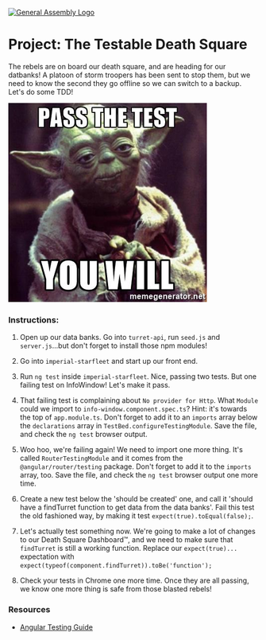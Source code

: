 [![General Assembly Logo](https://camo.githubusercontent.com/1a91b05b8f4d44b5bbfb83abac2b0996d8e26c92/687474703a2f2f692e696d6775722e636f6d2f6b6538555354712e706e67)](https://generalassemb.ly/education/web-development-immersive)

# Project: The **Testable** Death Square

The rebels are on board our death square, and are heading for our datbanks!  A platoon of storm troopers has been sent to stop them, but we need to know the second they go offline so we can switch to a backup.  Let's do some TDD!

![](resources/passTest.jpg)

### Instructions:

1. Open up our data banks.  Go into `turret-api`, run `seed.js` and `server.js`...but don't forget to install those npm modules!

2. Go into `imperial-starfleet` and start up our front end.

3. Run `ng test` inside `imperial-starfleet`.  Nice, passing two tests.  But one failing test on InfoWindow!  Let's make it pass.

4. That failing test is complaining about `No provider for Http`.  What `Module` could we import to `info-window.component.spec.ts`?  Hint: it's towards the top of `app.module.ts`.  Don't forget to add it to an `imports` array below the `declarations` array in `TestBed.configureTestingModule`.  Save the file, and check the `ng test` browser output.

5. Woo hoo, we're failing again!  We need to import one more thing.  It's called `RouterTestingModule` and it comes from the `@angular/router/testing` package.  Don't forget to add it to the `imports` array, too.  Save the file, and check the `ng test` browser output one more time.

6. Create a new test below the 'should be created' one, and call it 'should have a findTurret function to get data from the data banks'.  Fail this test the old fashioned way, by making it test `expect(true).toEqual(false);`.

7. Let's actually test something now.  We're going to make a lot of changes to our Death Square Dashboard™, and we need to make sure that `findTurret` is still a working function.  Replace our `expect(true)...` expectation with `expect(typeof(component.findTurret)).toBe('function');`

8. Check your tests in Chrome one more time.  Once they are all passing, we know one more thing is safe from those blasted rebels!

### Resources

- [Angular Testing Guide](https://angular.io/guide/testing)